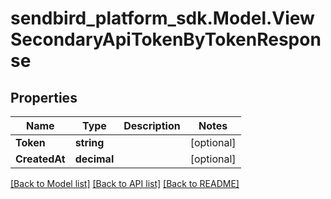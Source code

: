 
# sendbird_platform_sdk.Model.ViewSecondaryApiTokenByTokenResponse

## Properties

Name | Type | Description | Notes
------------ | ------------- | ------------- | -------------
**Token** | **string** |  | [optional] 
**CreatedAt** | **decimal** |  | [optional] 

[[Back to Model list]](../README.md#documentation-for-models)
[[Back to API list]](../README.md#documentation-for-api-endpoints)
[[Back to README]](../README.md)

